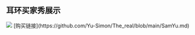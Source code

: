 ## 耳环买家秀展示
<img src="https://pics1.baidu.com/feed/6609c93d70cf3bc7fe4a36bca576a7a6cc112a91.jpeg?token=b9593ae1fbceee476b96f3bae620296e"  />
[购买链接](https://github.com/Yu-Simon/The_real/blob/main/SamYu.md)

